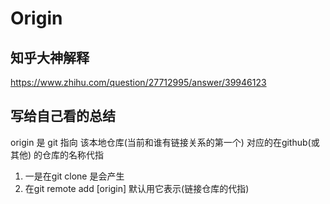 # Origin

## 知乎大神解释

https://www.zhihu.com/question/27712995/answer/39946123

## 写给自己看的总结
origin 是 git 指向 该本地仓库(当前和谁有链接关系的第一个) 对应的在github(或其他) 的仓库的名称代指

1. 一是在git clone 是会产生
2. 在git remote add [origin] 默认用它表示(链接仓库的代指)